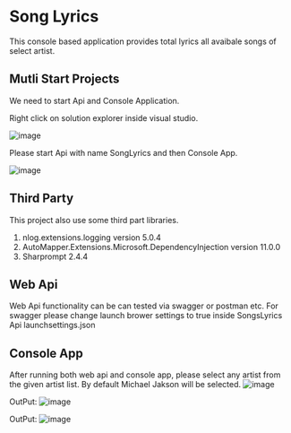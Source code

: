 # Song Lyrics
This console based application provides total lyrics all avaibale songs of select artist. 

## Mutli Start Projects
We need to start Api and Console Application.

Right click on solution explorer inside visual studio.

![image](https://user-images.githubusercontent.com/113265013/189714141-fdf173aa-8dc5-418a-ab42-032db4007170.png)

Please start Api with name SongLyrics and then Console App.

![image](https://user-images.githubusercontent.com/113265013/189713954-9b29e824-a53b-40ce-83fa-3c25837d8c64.png)

## Third Party
This project also use some third part libraries.
1) nlog.extensions.logging version 5.0.4
2) AutoMapper.Extensions.Microsoft.DependencyInjection version 11.0.0
3) Sharprompt 2.4.4

## Web Api 
Web Api functionality can be can tested via swagger or postman etc. For swagger please change launch brower settings to true inside SongsLyrics Api launchsettings.json

## Console App
After running both web api and console app, please select any artist from the given artist list. By default Michael Jakson will be selected.
![image](https://user-images.githubusercontent.com/113265013/189716354-e83c6c6b-a778-4316-ac8a-4977ca2cea8c.png)

OutPut: 
![image](https://user-images.githubusercontent.com/113265013/189716665-2c4fbd73-1773-4c28-bf29-b5f81f0b8ed8.png)

OutPut:
![image](https://user-images.githubusercontent.com/113265013/189716727-ee25311c-0825-4b30-884e-bd153de29f44.png)

